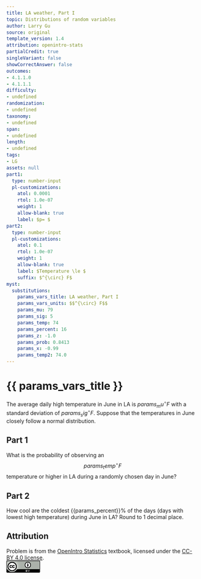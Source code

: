 ```yaml
---
title: LA weather, Part I
topic: Distributions of random variables
author: Larry Gu
source: original
template_version: 1.4
attribution: openintro-stats
partialCredit: true
singleVariant: false
showCorrectAnswer: false
outcomes:
- 4.1.1.0
- 4.1.1.1
difficulty:
- undefined
randomization:
- undefined
taxonomy:
- undefined
span:
- undefined
length:
- undefined
tags:
- LG
assets: null
part1:
  type: number-input
  pl-customizations:
    atol: 0.0001
    rtol: 1.0e-07
    weight: 1
    allow-blank: true
    label: $p= $
part2:
  type: number-input
  pl-customizations:
    atol: 0.1
    rtol: 1.0e-07
    weight: 1
    allow-blank: true
    label: $Temperature \le $
    suffix: $^{\circ} F$
myst:
  substitutions:
    params_vars_title: LA weather, Part I
    params_vars_units: $$^{\circ} F$$
    params_mu: 79
    params_sig: 5
    params_temp: 74
    params_percent: 16
    params_z: -1.0
    params_prob: 0.8413
    params_x: -0.99
    params_temp2: 74.0
---
```

# {{ params_vars_title }}
The average daily high temperature in June in LA is  ${{ params_mu }} ^{\circ} F$ with a standard deviation of ${{params_sig}} ^{\circ} F$. Suppose that the temperatures in June closely follow a normal distribution.

## Part 1

What is the probability of observing an $${{params_temp}} ^{\circ} F$$ temperature or higher in LA during a randomly chosen day in June?

## Part 2

How cool are the coldest {{params_percent}}%  of the days (days with lowest high temperature) during June in LA? Round to 1 decimal place.

## Attribution

Problem is from the [OpenIntro Statistics](https://openintro.org/book/os/) textbook, licensed under the [CC-BY 4.0 license](https://creativecommons.org/licenses/by/4.0/).<br>![Image representing the Creative Commons 4.0 BY license.](https://raw.githubusercontent.com/firasm/bits/master/by.png)